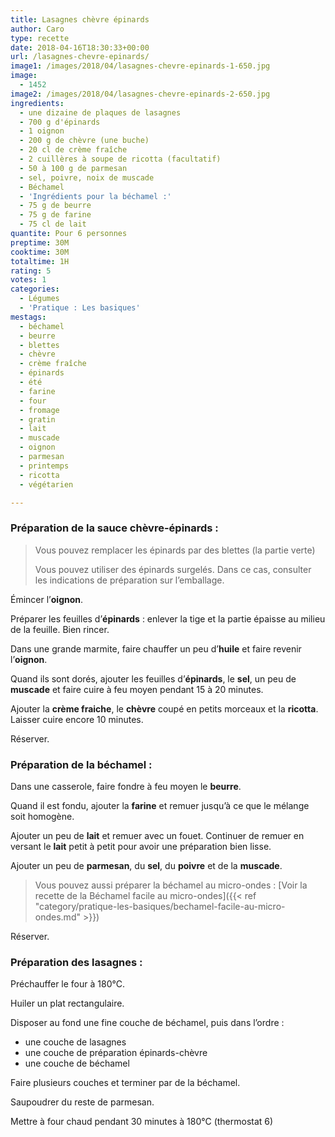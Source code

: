 ```yaml
---
title: Lasagnes chèvre épinards
author: Caro
type: recette
date: 2018-04-16T18:30:33+00:00
url: /lasagnes-chevre-epinards/
image1: /images/2018/04/lasagnes-chevre-epinards-1-650.jpg
image:
  - 1452
image2: /images/2018/04/lasagnes-chevre-epinards-2-650.jpg
ingredients:
  - une dizaine de plaques de lasagnes
  - 700 g d'épinards
  - 1 oignon
  - 200 g de chèvre (une buche)
  - 20 cl de crème fraîche
  - 2 cuillères à soupe de ricotta (facultatif)
  - 50 à 100 g de parmesan
  - sel, poivre, noix de muscade
  - Béchamel
  - 'Ingrédients pour la béchamel :'
  - 75 g de beurre
  - 75 g de farine
  - 75 cl de lait
quantite: Pour 6 personnes
preptime: 30M
cooktime: 30M
totaltime: 1H
rating: 5
votes: 1
categories:
  - Légumes
  - 'Pratique : Les basiques'
mestags:
  - béchamel
  - beurre
  - blettes
  - chèvre
  - crème fraîche
  - épinards
  - été
  - farine
  - four
  - fromage
  - gratin
  - lait
  - muscade
  - oignon
  - parmesan
  - printemps
  - ricotta
  - végétarien

---
```

### Préparation de la sauce chèvre-épinards :

> Vous pouvez remplacer les épinards par des blettes (la partie verte)
>
> Vous pouvez utiliser des épinards surgelés. Dans ce cas, consulter les indications de préparation sur l&#8217;emballage.

Émincer l&rsquo;**oignon**.

Préparer les feuilles d&rsquo;**épinards** : enlever la tige et la partie épaisse au milieu de la feuille. Bien rincer.

Dans une grande marmite, faire chauffer un peu d&rsquo;**huile** et faire revenir l&rsquo;**oignon**.

Quand ils sont dorés, ajouter les feuilles d&rsquo;**épinards**, le **sel**, un peu de **muscade** et faire cuire à feu moyen pendant 15 à 20 minutes.

Ajouter la **crème fraiche**, le **chèvre** coupé en petits morceaux et la **ricotta**. Laisser cuire encore 10 minutes.

Réserver.

### Préparation de la béchamel :

Dans une casserole, faire fondre à feu moyen le **beurre**.

Quand il est fondu, ajouter la **farine** et remuer jusqu&rsquo;à ce que le mélange soit homogène.

Ajouter un peu de **lait** et remuer avec un fouet. Continuer de remuer en versant le **lait** petit à petit pour avoir une préparation bien lisse.

Ajouter un peu de **parmesan**, du **sel**, du **poivre** et de la **muscade**.

> Vous pouvez aussi préparer la béchamel au micro-ondes : [Voir la recette de la Béchamel facile au micro-ondes]({{< ref "category/pratique-les-basiques/bechamel-facile-au-micro-ondes.md" >}})

Réserver.

### Préparation des lasagnes :

Préchauffer le four à 180°C.

Huiler un plat rectangulaire.

Disposer au fond une fine couche de béchamel, puis dans l&rsquo;ordre :

  * une couche de lasagnes
  * une couche de préparation épinards-chèvre
  * une couche de béchamel

Faire plusieurs couches et terminer par de la béchamel.

Saupoudrer du reste de parmesan.

Mettre à four chaud pendant 30 minutes à 180°C (thermostat 6)

&nbsp;

&nbsp;

